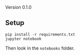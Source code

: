 Version 0.1.0

## Setup

    pip install -r requirements.txt
    jupyter notebook

Then look in the `notebooks` folder.